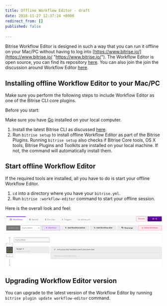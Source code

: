 ```yaml
---
title: Offline Workflow Editor - draft
date: 2018-11-27 12:37:24 +0000
redirect_from: []
published: false

---
```

Bitrise Workflow Editor is designed in such a way that you can run it offline on your Mac/PC without having to log into [https://www.bitrise.io/](https://www.bitrise.io/ "https://www.bitrise.io/"). The Workflow Editor is open source, you can find its repository [here](https://github.com/bitrise-io/bitrise-workflow-editor). You can also join the join the discussion around Workflow Editor [here](https://discuss.bitrise.io/t/workflow-editor-v2-open-source-offline-workflow-editor/39).

## Installing offline Workflow Editor to your Mac/PC

Make sure you perform the following steps to include Workflow Editor as one of the Bitrise CLI core plugins.

Before you start:

Make sure you have [Go](https://golang.org/) installed on your local computer.

1. Install the latest Bitrise CLI as discussed [here](/bitrise-cli/installation/).
2. Run `bitrise setup` to install offline Workflow Editor as part of the Bitrise Plugins. Running `bitrise setup` also checks if Bitrise Core tools, OS X tools, Bitrise Plugins and Toolkits are installed on your local machine. If not, the command will automatically install them.

## Start offline Workflow Editor

If the required tools are installed, all you have to do is start your offline Workflow Editor.

1. `cd` into a directory where you have your `bitrise.yml`.
2. Run `bitrise :workflow-editor` command to start your offline session.

Here is the overall look and feel:

![](/img/offline-workflow-editor.png)

## Upgrading Workflow Editor version

You can upgrade to the latest version of the Workflow Editor by running `bitrise plugin update workflow-editor` command.